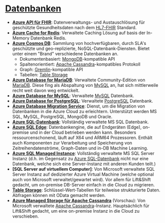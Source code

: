 # [Datenbanken]

* **[Azure API für FHIR]**: Datenverwaltungs- und Austauschlösung für
    geschützte Gesundheitsdaten nach dem [HL7-FHIR] Standard.
* **[Azure Cache for Redis]**: Verwaltete Caching Lösung auf basis der
    In-Memory Datenbank Redis.
* **[Azure Cosmos DB]**: Sammlung von hochverfügbaren, durch SLA's geschützte
    und geo-replizierte, NoSQL-Datenbank-Diensten. Bietet unter einem "Brand"
    verschiedene Datenbanken an.
  * Dokumentenbasiert: [MongoDB]-kompatible API
  * Spaltenorientiert: [Apache Cassandra]-kompatibles Protokoll
  * Graph: [Gremlin]-kompatible API
  * Tabellen: [Table Storage]
* **[Azure Database for MariaDB]**: Verwaltete Community-Edition von [MariaDB].
    Diese fing als Abspaltung von [MySQL] an, hat sich mittlerweile recht weit
    davon weg entwickelt.
* **[Azure Database for MySQL]**: Verwaltete [MySQL] Datenbank.
* **[Azure Database for PostgreSQL]**: Verwaltete [PostgreSQL] Datenbank.
* **[Azure Database Migration Service]**: Dienst, um die Migration von
    Datenbanken in die Azure Cloud zu erleichtern. Unterstützt werden MS SQL,
    MySQL, PostgreSQL, MongoDB und Oracle.
* **[Azure SQL-Datenbank]**: Vollständig verwaltete MS SQL Datenbank.
* **[Azure SQL Edge]**: Datenbankengine, die auf Endgeräten (Edge), on-premise
    und in der Cloud betrieben werden kann. Besonders ressourcenschonend, läuft
    auf X64 und ARM64 Prozessoren. Enthält auch Komponenten zur Verarbeitung und
    Speicherung von Zeitreihendatenströme, Graph-Daten und in-DB Machine
    Learning.
* **[Azure SQL Managed Instance]**: Vollständig verwaltete MS SQL Server
    Instanz (d.h. im Gegensatz zu [Azure SQL-Datenbank] nicht nur eine Datenbank,
    welche sich eine Server-Instanz mit anderen Kunden teilt.)
* **[SQL Server auf virtuellem Computer]**: Von Microsoft verwaltete SQL Server
    Instanz auf dedizierter Azure Virtual Machine (welche optional auch von
    Microsoft verwaltet/gewartet wird). Vor allem für Lift&Shift gedacht, um
    on-premise DB-Server einfach in die Cloud zu migrieren.
* **[Table Storage]**: Schlüssel-Wert-Tabellen für teilweise strukturierte
    Daten. Abfragen können mit OData gemacht werden.
* **[Azure Managed Storage für Apache Cassandra]** (Vorschau): Von Microsoft
    verwaltete [Apache Cassandra]-Instanz. Hauptsächlich für Lift&Shift gedacht,
    um eine on-premise Instanz in die Cloud zu verschieben.

[Datenbanken]: https://azure.microsoft.com/de-de/services/#databases
[Azure API für FHIR]: https://azure.microsoft.com/de-de/services/azure-api-for-fhir/
[HL7-FHIR]: https://www.hl7.org/fhir/
[Azure Cache for Redis]: https://azure.microsoft.com/de-de/services/cache/
[Azure Cosmos DB]: https://azure.microsoft.com/de-de/services/cosmos-db/
[MongoDB]: https://www.mongodb.com/
[Apache Cassandra]: https://cassandra.apache.org/
[Gremlin]: https://tinkerpop.apache.org/
[Table Storage]: https://azure.microsoft.com/en-us/services/storage/tables/
[Azure Database for MariaDB]: https://azure.microsoft.com/de-de/services/mariadb/
[MariaDB]: https://mariadb.org/
[MySQL]: https://www.mysql.com/
[Azure Database for MySQL]: https://azure.microsoft.com/de-de/services/mysql/
[Azure Database for PostgreSQL]: https://azure.microsoft.com/de-de/services/postgresql/
[PostgreSQL]: https://www.postgresql.org/
[Azure Database Migration Service]: https://azure.microsoft.com/de-de/services/database-migration/
[Azure SQL-Datenbank]: https://azure.microsoft.com/de-de/services/sql-database/
[Azure SQL Edge]: https://azure.microsoft.com/de-de/services/sql-edge/
[Azure SQL Managed Instance]: https://azure.microsoft.com/de-de/services/azure-sql/sql-managed-instance/
[Azure Managed Storage für Apache Cassandra]: https://azure.microsoft.com/de-de/services/managed-instance-apache-cassandra/
